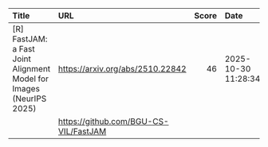 | Title                                                               | URL                                   |   Score | Date                |
|:--------------------------------------------------------------------|:--------------------------------------|--------:|:--------------------|
| [R] FastJAM: a Fast Joint Alignment Model for Images (NeurIPS 2025) | https://arxiv.org/abs/2510.22842      |      46 | 2025-10-30 11:28:34 |
|                                                                     | https://github.com/BGU-CS-VIL/FastJAM |         |                     |